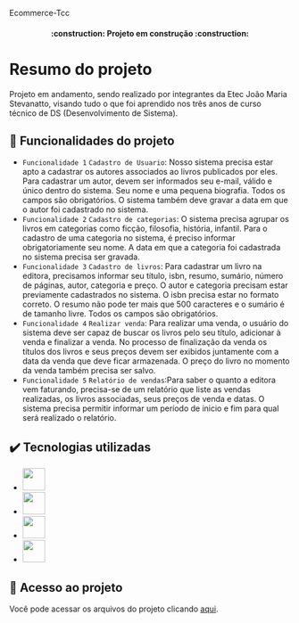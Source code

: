 Ecommerce-Tcc

<h4 align="center"> 
    :construction:  Projeto em construção  :construction:
</h4>

# Resumo do projeto
Projeto em andamento, sendo realizado por integrantes da Etec João Maria Stevanatto, visando tudo o que foi aprendido nos três anos de curso técnico de DS (Desenvolvimento de Sistema).

## 🔨 Funcionalidades do projeto

- `Funcionalidade 1` `Cadastro de Usuario`: Nosso sistema precisa estar apto a cadastrar os autores associados ao livros publicados por eles. Para cadastrar um autor, devem ser informados seu e-mail, válido e único dentro do sistema. Seu nome e uma pequena biografia. Todos os campos são obrigatórios. O sistema também deve gravar a data em que o autor foi cadastrado no sistema.
- `Funcionalidade 2` `Cadastro de categorias`: O sistema precisa agrupar os livros em categorias como ficção, filosofia, história, infantil. Para o cadastro de uma categoria no sistema, é preciso informar obrigatoriamente seu nome. A data em que a categoria foi cadastrada no sistema precisa ser gravada.
- `Funcionalidade 3` `Cadastro de livros`: Para cadastrar um livro na editora, precisamos informar seu título, isbn, resumo, sumário, número de páginas, autor, categoria e preço. O autor e categoria precisam estar previamente cadastrados no sistema. O isbn precisa estar no formato correto. O resumo não pode ter mais que 500 caracteres e o sumário é de tamanho livre. Todos os campos são obrigatórios.
- `Funcionalidade 4` `Realizar venda`: Para realizar uma venda, o usuário do sistema deve ser capaz de buscar os livros pelo seu título, adicionar à venda e finalizar a venda. No processo de finalização da venda os títulos dos livros e seus preços devem ser exibidos juntamente com a data da venda que deve ficar armazenada. O preço do livro no momento da venda também precisa ser salvo.
- `Funcionalidade 5` `Relatório de vendas`:Para saber o quanto a editora vem faturando, precisa-se de um relatório que liste as vendas realizadas, os livros associadas, seus preços de venda e datas. O sistema precisa permitir informar um período de inicio e fim para qual será realizado o relatório. 

## ✔️ Tecnologias utilizadas

- <img src="https://cdn.jsdelivr.net/gh/devicons/devicon/icons/html5/html5-plain-wordmark.svg" width="40" height="40"/>
- <img src="https://cdn.jsdelivr.net/gh/devicons/devicon/icons/css3/css3-plain-wordmark.svg" width="40" height="40"/>
- <img src="https://cdn.jsdelivr.net/gh/devicons/devicon/icons/php/php-plain.svg" width="40" height="40"/>
- <img src="https://cdn.jsdelivr.net/gh/devicons/devicon/icons/javascript/javascript-plain.svg" width="40" height="40"/>
          
## 📁 Acesso ao projeto
Você pode acessar os arquivos do projeto clicando [aqui](https://github.com/mat1135/Ecommerce-Tcc.git).

